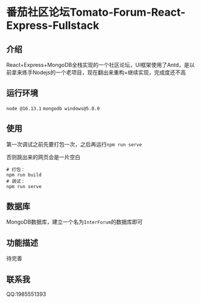 # 番茄社区论坛Tomato-Forum-React-Express-Fullstack

## 介绍

React+Express+MongoDB全栈实现的一个社区论坛，UI框架使用了Antd，是以前拿来练手Nodejs的一个老项目，现在翻出来重构+继续实现，完成度还不高

## 运行环境

`node @16.13.1`
`mongodb windows@5.0.0`

## 使用

第一次调试之前先要打包一次，之后再运行`npm run serve`

否则跳出来的网页会是一片空白

```shell
# 打包：
npm run build
# 调试：
npm run serve
```

## 数据库

MongoDB数据库，建立一个名为`InterForum`的数据库即可

## 功能描述

待完善

## 联系我

QQ:1985551393

